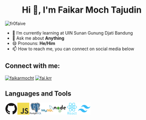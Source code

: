 <h1 align="center"> Hi 👋, I'm Faikar Moch Tajudin </h1> 
<img src="https://komarev.com/ghpvc/?username=fr0faive&label=Profile%20views&color=0e75b6&style=flat" alt="fr0faive" />

- 🌱 I’m currently learning at UIN Sunan Gunung Djati Bandung
- 💬 Ask me about **Anything**
- 😄 Pronouns: **He/Him**
- 📫 How to reach me, you can connect on social media below
<h2>Connect with me:</h2>
<p align="left">
<a href="https://fb.com/faikarmocht" target="blank"><img align="center" src="https://raw.githubusercontent.com/rahuldkjain/github-profile-readme-generator/master/src/images/icons/Social/facebook.svg" alt="faikarmocht" height="30" width="40" /></a>
<a href="https://instagram.com/fai.krr" target="blank"><img align="center" src="https://raw.githubusercontent.com/rahuldkjain/github-profile-readme-generator/master/src/images/icons/Social/instagram.svg" alt="fai.krr" height="30" width="40" /></a>
</p>

<h2>Languages and Tools</h2>
<p align="left" style="display: flex">
  <img src="https://raw.githubusercontent.com/devicons/devicon/master/icons/github/github-original.svg" alt="github" width="40" height="40"/>
  <img src="https://raw.githubusercontent.com/devicons/devicon/master/icons/javascript/javascript-original.svg" width="40" height="40"/>
  <img src="https://raw.githubusercontent.com/devicons/devicon/master/icons/postgresql/postgresql-original-wordmark.svg" width="40" height="40"/>
  <img src="https://raw.githubusercontent.com/devicons/devicon/master/icons/mysql/mysql-original-wordmark.svg" width="40" height="40"/>
  <img src="https://raw.githubusercontent.com/devicons/devicon/master/icons/nodejs/nodejs-original-wordmark.svg" width="40" height="40"/>
  <img src="https://raw.githubusercontent.com/devicons/devicon/master/icons/react/react-original-wordmark.svg" width="40" height="40"/>
  <img src="https://raw.githubusercontent.com/devicons/devicon/master/icons/tailwindcss/tailwindcss-original.svg" width="40" height="40"/>
</p>
<!--
**Fr0faive/Fr0faive** is a ✨ _special_ ✨ repository because its `README.md` (this file) appears on your GitHub profile.

Here are some ideas to get you started:

- 🔭 I’m currently working on ...

- 👯 I’m looking to collaborate on ...
- 🤔 I’m looking for help with ...
- ⚡ Fun fact: ...
-->
